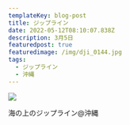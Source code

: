 ```yaml
---
templateKey: blog-post
title: ジップライン
date: 2022-05-12T08:10:07.838Z
description: 3月5日
featuredpost: true
featuredimage: /img/dji_0144.jpg
tags:
  - ジップライン
  - 沖縄
---
```

![](/img/dji_0144.jpg)

海の上のジップライン@沖縄
